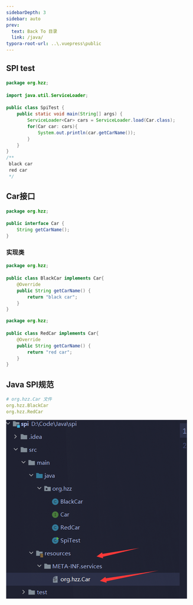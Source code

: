 ```yaml
---
sidebarDepth: 3
sidebar: auto
prev:
  text: Back To 目录
  link: /java/
typora-root-url: ..\.vuepress\public
---
```


## SPI test

```java
package org.hzz;

import java.util.ServiceLoader;

public class SpiTest {
    public static void main(String[] args) {
        ServiceLoader<Car> cars = ServiceLoader.load(Car.class);
        for(Car car: cars){
            System.out.println(car.getCarName());
        }
    }
}
/**
 black car
 red car
 */

```



## Car接口

```java
package org.hzz;

public interface Car {
    String getCarName();
}

```



### 实现类

```java
package org.hzz;

public class BlackCar implements Car{
    @Override
    public String getCarName() {
        return "black car";
    }
}

```

```java
package org.hzz;

public class RedCar implements Car{
    @Override
    public String getCarName() {
        return "red car";
    }
}
```



## Java SPI规范

```yaml
# org.hzz.Car 文件
org.hzz.BlackCar
org.hzz.RedCar
```

![image-20230327172156078](/images/java/image-20230327172156078.png)